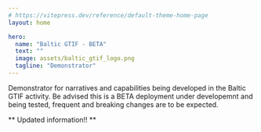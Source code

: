 ```yaml
---
# https://vitepress.dev/reference/default-theme-home-page
layout: home

hero:
  name: "Baltic GTIF - BETA"
  text: ""
  image: assets/baltic_gtif_logo.png
  tagline: "Demonstrator"
---
```

<script client-only>
  if(window && !customElements.get('eox-itemfilter')) import("@eox/itemfilter");
</script>

Demonstrator for narratives and capabilities being developed in the Baltic GTIF activity.
Be advised this is a BETA deployment under developemnt and being tested, frequent and breaking changes are to be expected.

** Updated information!! **

<div class="large-space"></div>
